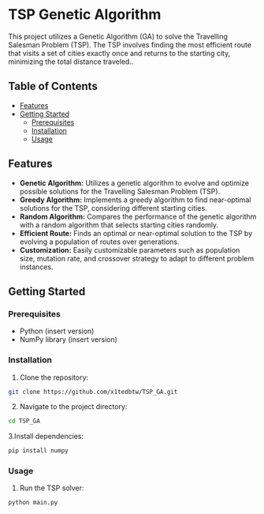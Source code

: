 # TSP Genetic Algorithm

This project utilizes a Genetic Algorithm (GA) to solve the Travelling Salesman Problem (TSP). The TSP involves finding the most efficient route that visits a set of cities exactly once and returns to the starting city, minimizing the total distance traveled..

## Table of Contents
- [Features](#features)
- [Getting Started](#getting-started)
  - [Prerequisites](#prerequisites)
  - [Installation](#installation)
  - [Usage](#usage)
    
## Features

- **Genetic Algorithm:** Utilizes a genetic algorithm to evolve and optimize possible solutions for the Travelling Salesman Problem (TSP).
- **Greedy Algorithm:** Implements a greedy algorithm to find near-optimal solutions for the TSP, considering different starting cities. 
- **Random Algorithm:** Compares the performance of the genetic algorithm with a random algorithm that selects starting cities randomly. 
- **Efficient Route:** Finds an optimal or near-optimal solution to the TSP by evolving a population of routes over generations.
- **Customization:** Easily customizable parameters such as population size, mutation rate, and crossover strategy to adapt to different problem instances.

## Getting Started
### Prerequisites
- Python (insert version)
- NumPy library (insert version)

### Installation
1. Clone the repository:
```bash
git clone https://github.com/x1tedbtw/TSP_GA.git
```
2. Navigate to the project directory:
```bash
cd TSP_GA
```
3.Install dependencies:
```bash
pip install numpy
```
### Usage
1. Run the TSP solver:
```bash
python main.py
```
